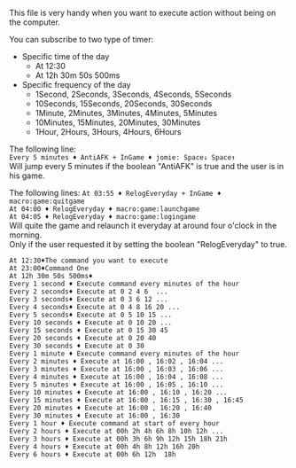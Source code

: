 This file is very handy when you want to execute action without being on the computer.

You can subscribe to two type of timer:
- Specific time of the day
  - At 12:30
  - At 12h 30m 50s 500ms
- Specific frequency of the day
  - 1Second, 2Seconds, 3Seconds, 4Seconds, 5Seconds
  - 10Seconds, 15Seconds, 20Seconds, 30Seconds
  - 1Minute, 2Minutes, 3Minutes, 4Minutes, 5Minutes
  - 10Minutes, 15Minutes, 20Minutes, 30Minutes
  - 1Hour, 2Hours, 3Hours, 4Hours, 6Hours

The following line:  
`Every 5 minutes ♦ AntiAFK + InGame ♦ jomie: Space↓ Space↑`  
Will jump every 5 minutes if the boolean "AntiAFK" is true and the user is in his game.  

The following lines:
`At 03:55 ♦ RelogEveryday + InGame ♦ macro:game:quitgame`  
`At 04:00 ♦ RelogEveryday ♦ macro:game:launchgame`  
`At 04:05 ♦ RelogEveryday ♦ macro:game:logingame`  
Will quite the game and relaunch it everyday at around four o'clock in the morning.  
Only if the user requested it by setting the boolean "RelogEveryday" to true.  


```
At 12:30♦The command you want to execute
At 23:00♦Command One
At 12h 30m 50s 500ms♦
Every 1 second ♦ Execute command every minutes of the hour
Every 2 seconds♦ Execute at 0 2 4 6  ...
Every 3 seconds♦ Execute at 0 3 6 12 ...
Every 4 seconds♦ Execute at 0 4 8 16 20 ...
Every 5 seconds♦ Execute at 0 5 10 15 ...
Every 10 seconds ♦ Execute at 0 10 20 ...
Every 15 seconds ♦ Execute at 0 15 30 45  
Every 20 seconds ♦ Execute at 0 20 40 
Every 30 seconds ♦ Execute at 0 30 
Every 1 minute ♦ Execute command every minutes of the hour
Every 2 minutes ♦ Execute at 16:00 , 16:02 , 16:04 ...
Every 3 minutes ♦ Execute at 16:00 , 16:03 , 16:06 ...
Every 4 minutes ♦ Execute at 16:00 , 16:04 , 16:08 ...
Every 5 minutes ♦ Execute at 16:00 , 16:05 , 16:10 ...
Every 10 minutes ♦ Execute at 16:00 , 16:10 , 16:20 ...
Every 15 minutes ♦ Execute at 16:00 , 16:15 , 16:30 , 16:45 
Every 20 minutes ♦ Execute at 16:00 , 16:20 , 16:40
Every 30 minutes ♦ Execute at 16:00 , 16:30
Every 1 hour ♦ Execute command at start of every hour
Every 2 hours ♦ Execute at 00h 2h 4h 6h 8h 10h 12h ...
Every 3 hours ♦ Execute at 00h 3h 6h 9h 12h 15h 18h 21h
Every 4 hours ♦ Execute at 00h 4h 8h 12h 16h 20h
Every 6 hours ♦ Execute at 00h 6h 12h  18h 
```